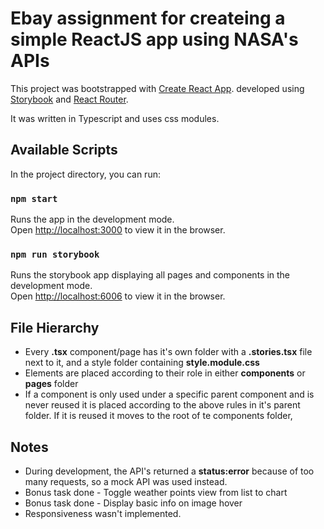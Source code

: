 # Ebay assignment for createing a simple ReactJS app using NASA's APIs

This project was bootstrapped with [Create React App](https://github.com/facebook/create-react-app).
developed using [Storybook](https://storybook.js.org/) and [React Router](https://reactrouter.com/en/main).

It was written in Typescript and uses css modules.

## Available Scripts
In the project directory, you can run:

### `npm start`

Runs the app in the development mode.\
Open [http://localhost:3000](http://localhost:3000) to view it in the browser.

### `npm run storybook`

Runs the storybook app displaying all pages and components in the development mode.\
Open [http://localhost:6006](http://localhost:6006) to view it in the browser.

## File Hierarchy
*   Every **.tsx** component/page has it's own folder with a **.stories.tsx** file next to it, and a style folder containing **style.module.css**
*   Elements are placed according to their role in either **components** or **pages** folder
*   If a component is only used under a specific parent component and is never reused it is placed according to the above rules in it's parent folder. If it is reused it moves to the root of te components folder,
## Notes
*   During development, the API's returned a **status:error** because of too many requests, so a mock API was used instead.
*   Bonus task done - Toggle weather points view from list to chart
*   Bonus task done - Display basic info on image hover
*   Responsiveness wasn't implemented.

